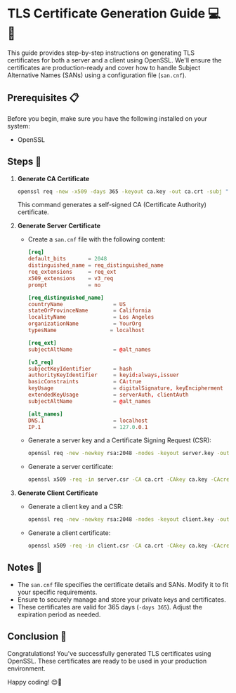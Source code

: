 # TLS Certificate Generation Guide 💻🔐

This guide provides step-by-step instructions on generating TLS certificates for both a server and a client using OpenSSL. We'll ensure the certificates are production-ready and cover how to handle Subject Alternative Names (SANs) using a configuration file (`san.cnf`).

## Prerequisites 📋

Before you begin, make sure you have the following installed on your system:
- OpenSSL

## Steps 🚀

1. **Generate CA Certificate**

   ```bash
   openssl req -new -x509 -days 365 -keyout ca.key -out ca.crt -subj "/C=US/ST=California/L=Los Angeles/O=YourOrg/CN=CA"
   ```

   This command generates a self-signed CA (Certificate Authority) certificate.

2. **Generate Server Certificate**

   - Create a `san.cnf` file with the following content:

     ```conf
     [req]
     default_bits       = 2048
     distinguished_name = req_distinguished_name
     req_extensions     = req_ext
     x509_extensions    = v3_req
     prompt             = no

     [req_distinguished_name]
     countryName                = US
     stateOrProvinceName        = California
     localityName               = Los Angeles
     organizationName           = YourOrg
     typesName                 = localhost

     [req_ext]
     subjectAltName             = @alt_names

     [v3_req]
     subjectKeyIdentifier       = hash
     authorityKeyIdentifier     = keyid:always,issuer
     basicConstraints           = CA:true
     keyUsage                   = digitalSignature, keyEncipherment
     extendedKeyUsage           = serverAuth, clientAuth
     subjectAltName             = @alt_names

     [alt_names]
     DNS.1                      = localhost
     IP.1                       = 127.0.0.1
     ```

   - Generate a server key and a Certificate Signing Request (CSR):

     ```bash
     openssl req -new -newkey rsa:2048 -nodes -keyout server.key -out server.csr -subj "/C=US/ST=California/L=Los Angeles/O=YourOrg/CN=localhost" -config san.cnf
     ```

   - Generate a server certificate:

     ```bash
     openssl x509 -req -in server.csr -CA ca.crt -CAkey ca.key -CAcreateserial -out server.crt -days 365 -sha256 -extfile san.cnf -extensions v3_req
     ```

3. **Generate Client Certificate**

   - Generate a client key and a CSR:

     ```bash
     openssl req -new -newkey rsa:2048 -nodes -keyout client.key -out client.csr -subj "/C=US/ST=California/L=Los Angeles/O=YourOrg/CN=localhost" -config san.cnf
     ```

   - Generate a client certificate:

     ```bash
     openssl x509 -req -in client.csr -CA ca.crt -CAkey ca.key -CAcreateserial -out client.crt -days 365 -sha256 -extfile san.cnf -extensions v3_req
     ```

## Notes 📝

- The `san.cnf` file specifies the certificate details and SANs. Modify it to fit your specific requirements.
- Ensure to securely manage and store your private keys and certificates.
- These certificates are valid for 365 days (`-days 365`). Adjust the expiration period as needed.

## Conclusion 🎉

Congratulations! You've successfully generated TLS certificates using OpenSSL. These certificates are ready to be used in your production environment.

Happy coding! 😊🚀
